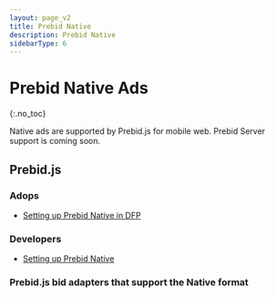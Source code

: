 ```yaml
---
layout: page_v2
title: Prebid Native
description: Prebid Native
sidebarType: 6
---
```


# Prebid Native Ads
{:.no_toc}

Native ads are supported by Prebid.js for mobile web. Prebid Server support is coming soon.

## Prebid.js

### Adops

- [Setting up Prebid Native in DFP](/adops/setting-up-prebid-native-in-dfp.html)

### Developers

- [Setting up Prebid Native](/dev-docs/show-native-ads.html)

### Prebid.js bid adapters that support the Native format

<div id="dynamicTable"></div>

<script type="text/javascript">
var dynamicTableContents=[];

{% assign numNative = 0 %}
{% assign nativeBidders = "" %}
{% assign bidder_pages = site.pages | where: "layout", "bidder" %}
{% for page in bidder_pages %}
{% if page.media_types contains 'native' %}
   dynamicTableContents[{{numNative}}]={};
   dynamicTableContents[{{numNative}}].href="/dev-docs/bidders.html#{{page.biddercode}}";
   dynamicTableContents[{{numNative}}].text="{{page.title}}";
   {% assign numNative = numNative | plus: 1 %}
{% endif %}
{% endfor %}
</script>
<script src="/assets/js/dynamicTable.js" type="text/javascript" data-div="dynamicTable" data-array="dynamicTableContents"></script>
